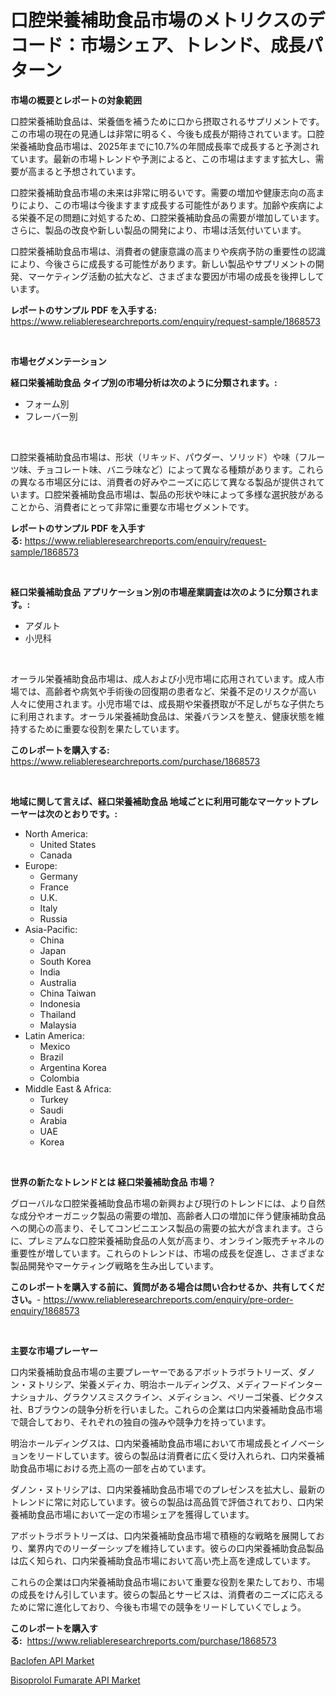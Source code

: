 <p><h1>口腔栄養補助食品市場のメトリクスのデコード：市場シェア、トレンド、成長パターン</h1></p><p><strong>市場の概要とレポートの対象範囲</strong></p>
<p><p>口腔栄養補助食品は、栄養価を補うために口から摂取されるサプリメントです。この市場の現在の見通しは非常に明るく、今後も成長が期待されています。口腔栄養補助食品市場は、2025年までに10.7%の年間成長率で成長すると予測されています。最新の市場トレンドや予測によると、この市場はますます拡大し、需要が高まると予想されています。</p><p>口腔栄養補助食品市場の未来は非常に明るいです。需要の増加や健康志向の高まりにより、この市場は今後ますます成長する可能性があります。加齢や疾病による栄養不足の問題に対処するため、口腔栄養補助食品の需要が増加しています。さらに、製品の改良や新しい製品の開発により、市場は活気付いています。</p><p>口腔栄養補助食品市場は、消費者の健康意識の高まりや疾病予防の重要性の認識により、今後さらに成長する可能性があります。新しい製品やサプリメントの開発、マーケティング活動の拡大など、さまざまな要因が市場の成長を後押ししています。</p></p>
<p><strong>レポートのサンプル PDF を入手する:</strong> <a href="https://www.reliableresearchreports.com/enquiry/request-sample/1868573">https://www.reliableresearchreports.com/enquiry/request-sample/1868573</a></p>
<p>&nbsp;</p>
<p><strong>市場セグメンテーション</strong></p>
<p><strong>経口栄養補助食品 タイプ別の市場分析は次のように分類されます。:</strong></p>
<p><ul><li>フォーム別</li><li>フレーバー別</li></ul></p>
<p>&nbsp;</p>
<p><p>口腔栄養補助食品市場は、形状（リキッド、パウダー、ソリッド）や味（フルーツ味、チョコレート味、バニラ味など）によって異なる種類があります。これらの異なる市場区分には、消費者の好みやニーズに応じて異なる製品が提供されています。口腔栄養補助食品市場は、製品の形状や味によって多様な選択肢があることから、消費者にとって非常に重要な市場セグメントです。</p></p>
<p><strong>レポートのサンプル PDF を入手する:</strong>&nbsp;<a href="https://www.reliableresearchreports.com/enquiry/request-sample/1868573">https://www.reliableresearchreports.com/enquiry/request-sample/1868573</a></p>
<p>&nbsp;</p>
<p><strong> 経口栄養補助食品 アプリケーション別の市場産業調査は次のように分類されます。:</strong></p>
<p><ul><li>アダルト</li><li>小児科</li></ul></p>
<p>&nbsp;</p>
<p><p>オーラル栄養補助食品市場は、成人および小児市場に応用されています。成人市場では、高齢者や病気や手術後の回復期の患者など、栄養不足のリスクが高い人々に使用されます。小児市場では、成長期や栄養摂取が不足しがちな子供たちに利用されます。オーラル栄養補助食品は、栄養バランスを整え、健康状態を維持するために重要な役割を果たしています。</p></p>
<p><strong>このレポートを購入する:</strong>&nbsp; <a href="https://www.reliableresearchreports.com/purchase/1868573">https://www.reliableresearchreports.com/purchase/1868573</a></p>
<p>&nbsp;</p>
<p><strong>地域に関して言えば、経口栄養補助食品 地域ごとに利用可能なマーケットプレーヤーは次のとおりです。:</strong></p>
<p><ul>
    <li>
        North America:
        <ul>
            <li>United States</li>
            <li>Canada</li>
        </ul>
    </li>
    <li>
        Europe:
        <ul>
            <li>Germany</li>
            <li>France</li>
            <li>U.K.</li>
            <li>Italy</li>
            <li>Russia</li>
        </ul>
    </li>
    <li>
        Asia-Pacific:
        <ul>
            <li>China</li>
            <li>Japan</li>
            <li>South Korea</li>
            <li>India</li>
            <li>Australia</li>
            <li>China Taiwan</li>
            <li>Indonesia</li>
            <li>Thailand</li>
            <li>Malaysia</li>
        </ul>
    </li>
    <li>
        Latin America:
        <ul>
            <li>Mexico</li>
            <li>Brazil</li>
            <li>Argentina Korea</li>
            <li>Colombia</li>
        </ul>
    </li>
    <li>
        Middle East & Africa:
        <ul>
            <li>Turkey</li>
            <li>Saudi</li>
            <li>Arabia</li>
            <li>UAE</li>
            <li>Korea</li>
        </ul>
    </li>
    </ul></p>
<p>&nbsp;</p>
<p><strong>世界の新たなトレンドとは 経口栄養補助食品 市場？</strong></p>
<p><p>グローバルな口腔栄養補助食品市場の新興および現行のトレンドには、より自然な成分やオーガニック製品の需要の増加、高齢者人口の増加に伴う健康補助食品への関心の高まり、そしてコンビニエンス製品の需要の拡大が含まれます。さらに、プレミアムな口腔栄養補助食品の人気が高まり、オンライン販売チャネルの重要性が増しています。これらのトレンドは、市場の成長を促進し、さまざまな製品開発やマーケティング戦略を生み出しています。</p></p>
<p><strong>このレポートを購入する前に、質問がある場合は問い合わせるか、共有してください。</strong>- <a href="https://www.reliableresearchreports.com/enquiry/pre-order-enquiry/1868573">https://www.reliableresearchreports.com/enquiry/pre-order-enquiry/1868573</a></p>
<p>&nbsp;</p>
<p><strong>主要な市場プレーヤー</strong></p>
<p><p>口内栄養補助食品市場の主要プレーヤーであるアボットラボラトリーズ、ダノン・ヌトリシア、栄養メディカ、明治ホールディングス、メディフードインターナショナル、グラクソスミスクライン、メディション、ペリーゴ栄養、ビクタス社、Bブラウンの競争分析を行いました。これらの企業は口内栄養補助食品市場で競合しており、それぞれの独自の強みや競争力を持っています。</p><p>明治ホールディングスは、口内栄養補助食品市場において市場成長とイノベーションをリードしています。彼らの製品は消費者に広く受け入れられ、口内栄養補助食品市場における売上高の一部を占めています。</p><p>ダノン・ヌトリシアは、口内栄養補助食品市場でのプレゼンスを拡大し、最新のトレンドに常に対応しています。彼らの製品は高品質で評価されており、口内栄養補助食品市場において一定の市場シェアを獲得しています。</p><p>アボットラボラトリーズは、口内栄養補助食品市場で積極的な戦略を展開しており、業界内でのリーダーシップを維持しています。彼らの口内栄養補助食品製品は広く知られ、口内栄養補助食品市場において高い売上高を達成しています。</p><p>これらの企業は口内栄養補助食品市場において重要な役割を果たしており、市場の成長をけん引しています。彼らの製品とサービスは、消費者のニーズに応えるために常に進化しており、今後も市場での競争をリードしていくでしょう。</p></p>
<p><strong>このレポートを購入する:</strong>&nbsp;&nbsp;<a href="https://www.reliableresearchreports.com/purchase/1868573">https://www.reliableresearchreports.com/purchase/1868573</a></p>
<p><p><a href="https://florentine-yuzu-f42.notion.site/Baclofen-API-Market-Research-Report-Provides-Critical-Insights-that-can-help-Shape-Business-Developm-1b66c329a7bd4aa9887b2f466edac2b1">Baclofen API Market</a></p><p><a href="https://fuschia-pecorino-a6d.notion.site/Bisoprolol-Fumarate-API-Market-Size-Global-Industry-Overview-Market-Segmentation-and-Forecast-202-087cce53939f472697c3a9d541e41ae8">Bisoprolol Fumarate API Market</a></p></p>